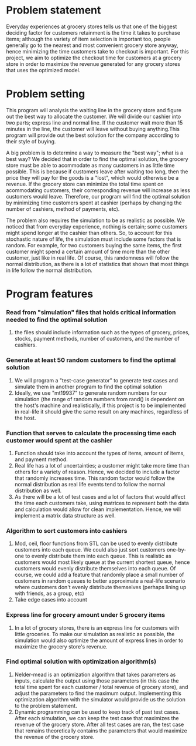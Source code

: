 # Problem statement

Everyday experiences at grocery stores tells us that one of the biggest deciding factor for customers retainment is the time it takes to purchase items; although the variety of item selection is important too, people generally go to the nearest and most convenient grocery store anyway, hence minimizing the time customers take to checkout is important. For this project, we aim to optimize the checkout time for customers at a grocery store in order to maximize the revenue generated for any grocery stores that uses the optimized model.

# Problem setting

This program will analysis the waiting line in the grocery store and figure out the best way to allocate the customer. We will divide our cashier into two parts; express line and normal line. If the customer wait more than 15 minutes in the line, the customer will leave without buying anything.This program will provide out the best solution for the company according to their style of buying. 

A big problem is to determine a way to measure the "best way"; what is a best way? We decided that in order to find the optimal solution, the grocery store must be able to acommodate as many customers in as little time possible. This is because if customers leave after waiting too long, then the price they will pay for the goods is a "lost", which would otherwise be a revenue. If the grocery store can minimize the total time spent on acommodating customers, their corresponding revenue will increase as less customers would leave. Therefore, our program will find the optimal solution by minimizing time customers spent at cashier (perhaps by changing the number of cashiers, method of payments, etc).

The problem also requires the simulation to be as realistic as possible. We noticed that from everyday experience, nothing is certain; some customers might spend longer at the cashier than others. So, to account for this stochastic nature of life, the simulation must include some factors that is random. For example, for two customers buying the same items, the first customer might spend a certain amount of time more than the other customer, just like in real life. Of course, this randomness will follow the normal distribution, as there is a lot of statistics that shown that most things in life follow the normal distribution.

# Program features

### Read from "simulation" files that holds critical information needed to find the optimal solution
1. the files should include information such as the types of grocery, prices, stocks, payment methods, number of customers,      and the number of cashiers.

### Generate at least 50 random customers to find the optimal solution
1. We will program a "test-case generator" to generate test cases and simulate them in another program to find the optimal solution
2. Ideally, we use "mt19937" to generate random numbers for our simulation (the range of random numbers from rand() is dependent on the host's machine and realistically, if this project is to be implemented in real-life it should give the same result on any machines, regardless of the host.

### Function that serves to calculate the processing time each customer would spent at the cashier
1. Function should take into account the types of items, amount of items, and payment method.
2. Real life has a lot of uncertainties; a customer might take more time than others for a variety of reason. Hence, we decided to include a factor that randomly increases time. This random factor would follow the normal distribution as real life events tend to follow the normal distribution as well.
3. As there will be a lot of test cases and a lot of factors that would affect the time each customers take, using matrices to represent both the data and calculation would allow for clean implementation. Hence, we will implement a matrix data structure as well.

### Algorithm to sort customers into cashiers
1. Mod, ceil, floor functions from STL can be used to evenly distribute customers into each queue. We could also just sort customers one-by-one to evenly distribute them into each queue. This is realistic as customers would most likely queue at the current shortest queue, hence customers would evenly distribute themselves into each queue. Of course, we could add a feature that randomly place a small number of customers in random queues to better approximate a real-life scenario where customers don't evenly distribute themselves (perhaps lining up with friends, as a group, etc)
2. Take edge cases into account

### Express line for grocery amount under 5 grocery items
1. In a lot of grocery stores, there is an express line for customers with little groceries. To make our simulation as realistic as possible, the simulation would also optimize the amount of express lines in order to maximize the grocery store's revenue.

### Find optimal solution with optimization algorithm(s)
1. Nelder-mead is an optimization algorithm that takes parameters as inputs, calculate the output using those parameters (in this case the total time spent for each customer / total revenue of grocery store), and adjust the parameters to find the maximum output. Implementing this optimization algorithm with the simulator would provide us the solution to the problem statement.
2. Dynamic programming can be used to keep track of past test cases. After each simulation, we can keep the test case that maximizes the revenue of the grocery store. After all test cases are ran, the test case that remains theoretically contains the parameters that would maximize the revenue of the grocery store.

